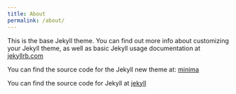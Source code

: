 ```yaml
---
title: About
permalink: /about/
---
```


This is the base Jekyll theme. You can find out more info about customizing your Jekyll theme, as well as basic Jekyll usage documentation at [jekyllrb.com](https://jekyllrb.com/)

You can find the source code for the Jekyll new theme at:
[minima](https://github.com/jekyll/minima)

You can find the source code for Jekyll at
[jekyll](https://github.com/jekyll/jekyll)
